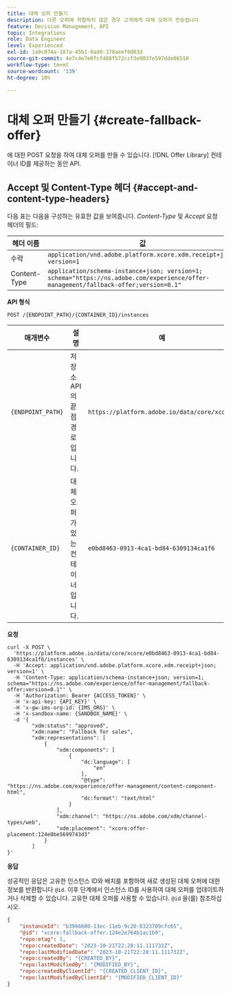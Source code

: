 ```yaml
---
title: 대체 오퍼 만들기
description: 다른 오퍼에 적합하지 않은 경우 고객에게 대체 오퍼가 전송됩니다
feature: Decision Management, API
topic: Integrations
role: Data Engineer
level: Experienced
exl-id: 1a9c074a-187a-45b1-9ad0-378aeef0d03d
source-git-commit: 4e7c4e7e6fcf488f572ccf3e9037e597dde06510
workflow-type: tm+mt
source-wordcount: '139'
ht-degree: 10%

---
```


# 대체 오퍼 만들기 {#create-fallback-offer}

에 대한 POST 요청을 하여 대체 오퍼를 만들 수 있습니다. [!DNL Offer Library] 컨테이너 ID를 제공하는 동안 API.

## Accept 및 Content-Type 헤더 {#accept-and-content-type-headers}

다음 표는 다음을 구성하는 유효한 값을 보여줍니다. *Content-Type* 및 *Accept* 요청 헤더의 필드:

| 헤더 이름 | 값 |
| ----------- | ----- |
| 수락 | `application/vnd.adobe.platform.xcore.xdm.receipt+json; version=1` |
| Content-Type | `application/schema-instance+json; version=1;  schema="https://ns.adobe.com/experience/offer-management/fallback-offer;version=0.1"` |

**API 형식**

```http
POST /{ENDPOINT_PATH}/{CONTAINER_ID}/instances
```

| 매개변수 | 설명 | 예 |
| --------- | ----------- | ------- |
| `{ENDPOINT_PATH}` | 저장소 API의 끝점 경로입니다. | `https://platform.adobe.io/data/core/xcore/` |
| `{CONTAINER_ID}` | 대체 오퍼가 있는 컨테이너입니다. | `e0bd8463-0913-4ca1-bd84-6309134ca1f6` |

**요청**

```shell
curl -X POST \
  'https://platform.adobe.io/data/core/xcore/e0bd8463-0913-4ca1-bd84-6309134ca1f6/instances' \
  -H 'Accept: application/vnd.adobe.platform.xcore.xdm.receipt+json; version=1' \
  -H 'Content-Type: application/schema-instance+json; version=1;  schema="https://ns.adobe.com/experience/offer-management/fallback-offer;version=0.1"' \
  -H 'Authorization: Bearer {ACCESS_TOKEN}' \
  -H 'x-api-key: {API_KEY}' \
  -H 'x-gw-ims-org-id: {IMS_ORG}' \
  -H 'x-sandbox-name: {SANDBOX_NAME}' \
  -d '{
        "xdm:status": "approved",
        "xdm:name": "Fallback for sales",
        "xdm:representations": [
            {
                "xdm:components": [
                    {
                        "dc:language": [
                            "en"
                        ],
                        "@type": "https://ns.adobe.com/experience/offer-management/content-component-html",
                        "dc:format": "text/html"
                    }
                ],
                "xdm:channel": "https://ns.adobe.com/xdm/channel-types/web",
                "xdm:placement": "xcore:offer-placement:124e0be5699743d3"
            }
        ]
}'
```

**응답**

성공적인 응답은 고유한 인스턴스 ID와 배치를 포함하여 새로 생성된 대체 오퍼에 대한 정보를 반환합니다 `@id`. 이후 단계에서 인스턴스 ID를 사용하여 대체 오퍼를 업데이트하거나 삭제할 수 있습니다. 고유한 대체 오퍼를 사용할 수 있습니다. `@id` 을(를) 참조하십시오.


```json
{
    "instanceId": "b3966680-13ec-11eb-9c20-8323709cfc65",
    "@id": "xcore:fallback-offer:124e2e764b1ac1b9",
    "repo:etag": 1,
    "repo:createdDate": "2023-10-21T22:28:11.111732Z",
    "repo:lastModifiedDate": "2023-10-21T22:28:11.111732Z",
    "repo:createdBy": "{CREATED_BY}",
    "repo:lastModifiedBy": "{MODIFIED_BY}",
    "repo:createdByClientId": "{CREATED_CLIENT_ID}",
    "repo:lastModifiedByClientId": "{MODIFIED_CLIENT_ID}"
}
```

